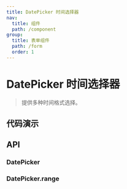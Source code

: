 ```yaml
---
title: DatePicker 时间选择器
nav:
  title: 组件
  path: /component
group:
  title: 表单组件
  path: /form
  order: 1
---
```


# DatePicker 时间选择器

> 提供多种时间格式选择。

## 代码演示

<code src="./__fixtures__/basic.tsx"></code>

## API

### DatePicker

<API hideTitle src="./date-picker-single-method.tsx"></API>

### DatePicker.range

<API hideTitle src="./date-picker-range-method.tsx"></API>
